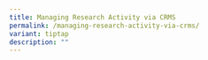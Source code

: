 ```yaml
---
title: Managing Research Activity via CRMS
permalink: /managing-research-activity-via-crms/
variant: tiptap
description: ""
---
```


